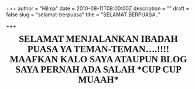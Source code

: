 +++
author = "Hilma"
date = 2010-08-11T08:00:00Z
description = ""
draft = false
slug = "selamat-berpuasa"
title = "SELAMAT BERPUASA.."

+++

<div class="fullpost" style="text-align: center; font-family: webdings; font-weight: bold;"></div><div style="text-align: center; font-weight: bold;font-family:webdings;"><span style="font-size:180%;">SELAMAT MENJALANKAN IBADAH PUASA YA TEMAN-TEMAN….!!!!  
MAAFKAN KALO SAYA ATAUPUN BLOG SAYA PERNAH ADA SALAH  
*CUP CUP MUAAH*  
</span></div>

